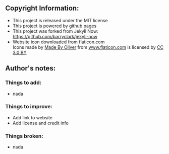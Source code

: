 ## Copyright Information:
  * This project is released under the MIT license
  * This project is powered by github pages
  * This project was forked from Jekyll Now:
    https://github.com/barryclark/jekyll-now
  * Website icon downloaded from flaticon.com
    <div>Icons made by <a href="http://www.flaticon.com/authors/madebyoliver" title="Made By Oliver">Made By Oliver</a> from <a href="https://www.flaticon.com/" title="Flaticon">www.flaticon.com</a> is licensed by <a href="http://creativecommons.org/licenses/by/3.0/" title="Creative Commons BY 3.0" target="_blank">CC 3.0 BY</a></div>

## Author's notes:

### Things to add:
  * nada

### Things to improve:
  * Add link to website
  * Add license and credit info

### Things broken:
  * nada
